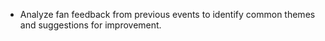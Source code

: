 - Analyze fan feedback from previous events to identify common themes and suggestions for improvement.